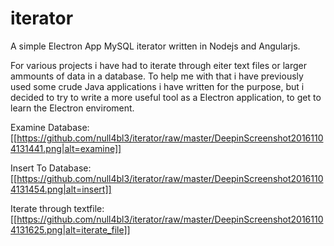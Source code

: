 # iterator
A simple Electron App MySQL iterator written in Nodejs and Angularjs. 

For various projects i have had to iterate through eiter text files or larger ammounts of data in a database. 
To help me with that i have previously used some crude Java applications i have written for the purpose, but i decided to try to write a more useful tool as a Electron application, to get to learn the Electron enviroment. 


Examine Database:
[[https://github.com/null4bl3/iterator/raw/master/DeepinScreenshot20161104131441.png|alt=examine]]

Insert To Database:
[[https://github.com/null4bl3/iterator/raw/master/DeepinScreenshot20161104131454.png|alt=insert]]


Iterate through textfile:
[[https://github.com/null4bl3/iterator/raw/master/DeepinScreenshot20161104131625.png|alt=iterate_file]]
